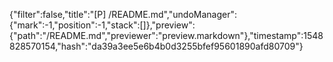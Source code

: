 {"filter":false,"title":"[P] /README.md","undoManager":{"mark":-1,"position":-1,"stack":[]},"preview":{"path":"/README.md","previewer":"preview.markdown"},"timestamp":1548828570154,"hash":"da39a3ee5e6b4b0d3255bfef95601890afd80709"}